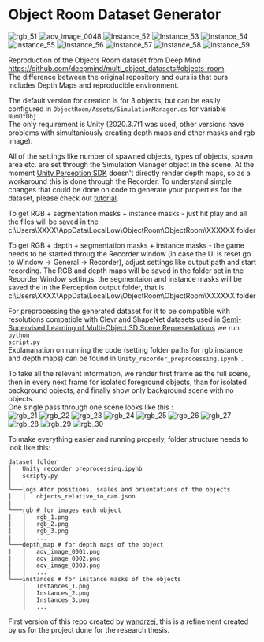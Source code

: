 # Object Room Dataset Generator
![rgb_51](https://user-images.githubusercontent.com/18049803/133947047-7975494c-3302-4b18-8dc5-df671962b003.png)
![aov_image_0048](https://user-images.githubusercontent.com/18049803/133947050-0ee0ea50-298c-4970-8fce-2f9eb6e32bfb.png)
![Instance_52](https://user-images.githubusercontent.com/18049803/133947075-d2c61d50-aa1b-445a-8e0b-a1b200171757.png)
![Instance_53](https://user-images.githubusercontent.com/18049803/133947061-df9e569e-d3c9-47f4-aad5-662a4e41a6bc.png)
![Instance_54](https://user-images.githubusercontent.com/18049803/133947070-2601a24f-c7bc-4ff5-8942-6d4a82a5d18a.png)
![Instance_55](https://user-images.githubusercontent.com/18049803/133947086-3f6657e6-c065-4585-9360-065477b6d4d0.png)
![Instance_56](https://user-images.githubusercontent.com/18049803/133947089-8996ecb6-d39b-48cd-a26e-d7b70eb2b1a6.png)
![Instance_57](https://user-images.githubusercontent.com/18049803/133947092-c691b498-38e2-405c-adaa-5ed26c46e293.png)
![Instance_58](https://user-images.githubusercontent.com/18049803/133947095-6978faa3-a997-4efe-b44f-5437297bb7a1.png)
![Instance_59](https://user-images.githubusercontent.com/18049803/133947099-b2f325db-e25c-4ad9-a1cf-0efcb2342ba4.png)

Reproduction of the Objects Room dataset from Deep Mind https://github.com/deepmind/multi_object_datasets#objects-room. <br>
The difference between the original repository and ours is that ours includes Depth Maps and reproducible environment. 

The default version for creation is for 3 objects, but can be easily configured in <code>ObjectRoom/Assets/SimulationManager.cs</code> for variable <code> NumOfObj </code> <br>
The only requirement is Unity (2020.3.7f1 was used, other versions have problems with simultaniously creating depth maps and other masks and rgb image). 

All of the settings like number of spawned objects, types of objects, spawn area etc. are set through the Simulation Manager object in the scene. 
At the moment [Unity Perception SDK](https://github.com/Unity-Technologies/com.unity.perception) doesn't directly render depth maps, so as a workaround this is done through the Recorder. To understand simple changes that could be done on code to generate your properties for the dataset, please check out [tutorial](https://github.com/Unity-Technologies/com.unity.perception/blob/master/com.unity.perception/Documentation~/Tutorial/TUTORIAL.md).

To get RGB + segmentation masks + instance masks - just hit play and all the files will be saved in the c:\Users\XXXX\AppData\LocalLow\ObjectRoom\ObjectRoom\XXXXXX folder

To get RGB + depth + segmentation masks + instance masks - the game needs to be started throug the Recorder window (in case the UI is reset go to Window -> General -> Recorder), adjust settings like output path and start recording. The RGB and depth maps will be saved in the folder set in the Recorder Window settings, the segmentaion and instance masks will be saved the in the Perception output folder, that is c:\Users\XXXX\AppData\LocalLow\ObjectRoom\ObjectRoom\XXXXXX folder


For preprocessing the generated dataset for it to be compatible with resolutions compatible with Clevr and ShapeNet datasets used in [Semi-Supervised Learning of Multi-Object 3D Scene Representations](https://arxiv.org/abs/2010.04030) we run <code>python script.py</code> <br>
Explananation on running the code (setting folder paths for rgb,instance and depth maps) can be found in <code>Unity_recorder_preprocessing.ipynb </code>.<br>

To take all the relevant information, we render first frame as the full scene, then in every next frame for isolated foreground objects, than for isolated background objects, and finally show only background scene with no objects. <br>
One single pass through one scene looks like this : <br>
![rgb_21](https://user-images.githubusercontent.com/18049803/133946779-23886fbe-d64b-432f-97da-77b2934fb39f.png)
![rgb_22](https://user-images.githubusercontent.com/18049803/133946782-f2669ebf-4925-4e8e-a7a1-f0ff2d0e4440.png)
![rgb_23](https://user-images.githubusercontent.com/18049803/133946786-ea7453ab-c83a-44b0-b82e-a59b3af08040.png)
![rgb_24](https://user-images.githubusercontent.com/18049803/133946788-db2e7a92-5a8c-4b75-beb2-15431095fb49.png)
![rgb_25](https://user-images.githubusercontent.com/18049803/133946790-341557d1-973b-4daf-9fe1-809a683ae48a.png)
![rgb_26](https://user-images.githubusercontent.com/18049803/133946792-9424f589-f698-4d9a-a21b-b6dc565368d4.png)
![rgb_27](https://user-images.githubusercontent.com/18049803/133946799-597927e1-e5ef-46fb-892f-d403e782caad.png)
![rgb_28](https://user-images.githubusercontent.com/18049803/133946800-6b329b24-8ae3-4dd7-86e7-3866c4939b8e.png)
![rgb_29](https://user-images.githubusercontent.com/18049803/133946802-797163d0-3be4-4630-a54a-46683b791128.png)
![rgb_30](https://user-images.githubusercontent.com/18049803/133946803-79271bca-8d2e-40f9-9533-d25110a4c0d9.png)

To make everything easier and running properly, folder structure needs to look like this:

```
dataset_folder
│   Unity_recorder_preprocessing.ipynb
│   scripty.py    
│
└───logs #for positions, scales and orientations of the objects
│   │   objects_relative_to_cam.json 
|
└───rgb # for images each object
|   │   rgb_1.png
|   │   rgb_2.png
|   │   rgb_3.png
|   │   ...
└───depth_map # for depth maps of the object
|   │   aov_image_0001.png
|   │   aov_image_0002.png
|   │   aov_image_0003.png
|   │   ...
└───instances # for instance masks of the objects
    │   Instances_1.png
    │   Instances_2.png
    │   Instances_3.png
    │   ...
```

First version of this repo created by [wandrzej](https://github.com/wandrzej/objectroom), this is a refinement created by us for the project done for the research thesis. 
